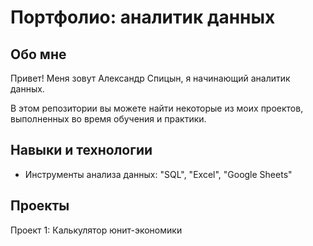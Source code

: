 # Портфолио: аналитик данных

## Обо мне

Привет! Меня зовут Александр Спицын, я начинающий аналитик данных.

В этом репозитории вы можете найти некоторые из моих проектов, выполненных во время обучения и практики.


## Навыки и технологии
- Инструменты анализа данных: "SQL", "Excel", "Google Sheets"

## Проекты
<p> Проект 1: Калькулятор юнит-экономики
